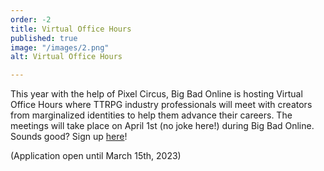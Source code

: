 ```yaml
---
order: -2
title: Virtual Office Hours
published: true
image: "/images/2.png"
alt: Virtual Office Hours

---
```

This year with the help of Pixel Circus, Big Bad Online is hosting Virtual Office Hours where TTRPG industry professionals will meet with creators from marginalized identities to help them advance their careers. The meetings will take place on April 1st (no joke here!) during Big Bad Online. Sounds good? Sign up [here](https://forms.gle/sDdatgUt3sAZPsyF7)! 

(Application open until March 15th, 2023)